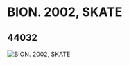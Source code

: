 # BION. 2002, SKATE
## 44032
![BION. 2002, SKATE](https://lc-www-live-s.legocdn.com/media/bricks/5/2/4178662.jpg)